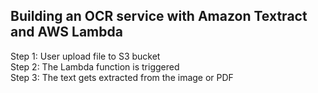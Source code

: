 ## Building an OCR service with Amazon Textract and AWS Lambda

<p>Step 1: User upload file to S3 bucket
<br>Step 2: The Lambda function is triggered
<br>Step 3: The text gets extracted from the image or PDF

